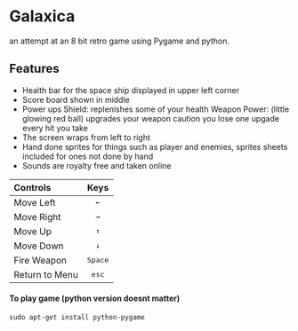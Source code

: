 # Galaxica

an attempt at an 8 bit retro game using Pygame and python.

## Features
* Health bar for the space ship displayed in upper left corner
* Score board shown in middle
* Power ups 
		Shield: replenishes some of your health 
		Weapon Power: (little glowing red ball) upgrades your weapon caution you lose one upgade every hit you take
* The screen wraps from left to right 
* Hand done sprites for things such as player and enemies, sprites sheets included for ones not done by hand
* Sounds are royalty free and taken online


| Controls  | Keys  |
| :------------ |:---------------:|
| Move Left |<kbd>←</kbd>|
| Move Right |  <kbd>→ </kbd> |
| Move Up | <kbd>↑</kbd>|
| Move Down | <kbd>↓</kbd>|
| Fire Weapon | <kbd> Space</kbd>|
| Return to Menu | <kbd>esc</kbd> |


#### To play game (python version doesnt matter)

`sudo apt-get install python-pygame`
